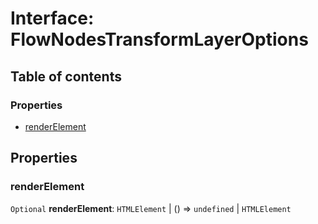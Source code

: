 # Interface: FlowNodesTransformLayerOptions

## Table of contents

### Properties

* [renderElement](/en/auto-docs/free-layout-editor/interfaces/FlowNodesTransformLayerOptions.md#renderelement)

## Properties

### renderElement

`Optional` **renderElement**: `HTMLElement` | () => `undefined` | `HTMLElement`
